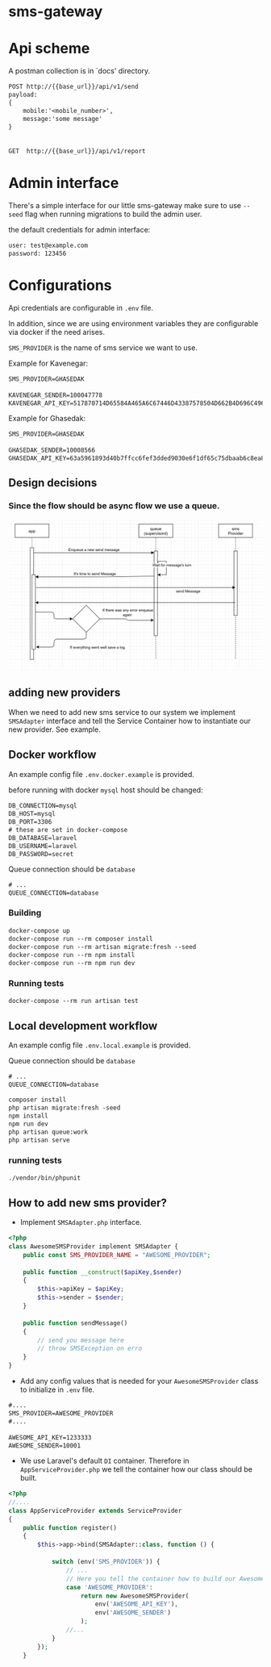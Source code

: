 # sms-gateway

# Api scheme

A postman collection is in `docs' directory.

```
POST http://{{base_url}}/api/v1/send
payload:
{
    mobile:'<mobile_number>',
    message:'some message'
}


GET  http://{{base_url}}/api/v1/report
```

# Admin interface

There's a simple interface for our little sms-gateway
make sure to use `--seed` flag when running migrations to
build the admin user.

the default credentials for admin interface:

```
user: test@example.com
password: 123456
```


# Configurations

Api credentials are configurable in `.env` file.

In addition, since we are using environment
variables  they are configurable via docker if the need arises.

`SMS_PROVIDER` is the name of sms service we want to use.

Example for Kavenegar:

```
SMS_PROVIDER=GHASEDAK

KAVENEGAR_SENDER=100047778
KAVENEGAR_API_KEY=517870714D65584A465A6C67446D43387578504D662B4D696C496631596E6D47565652626237384E6978773D
```

Example for Ghasedak:

```
SMS_PROVIDER=GHASEDAK

GHASEDAK_SENDER=10008566
GHASEDAK_API_KEY=63a5961893d40b7ffcc6fef3dded9030e6f1df65c75dbaab6c8ea89590bd72835
```

## Design decisions

### Since the flow should be async flow we use a queue.

[<img src="docs/design-diagram.png">]("https://github.com/beekalam/sms-gateway")

## adding new providers

When we need to add new sms service to our system we implement `SMSAdapter` interface and
tell the Service Container how to instantiate our new provider. See example.

## Docker workflow

An example config file `.env.docker.example` is provided.

before running with docker `mysql` host should be changed:

```
DB_CONNECTION=mysql
DB_HOST=mysql
DB_PORT=3306
# these are set in docker-compose
DB_DATABASE=laravel
DB_USERNAME=laravel
DB_PASSWORD=secret
```

Queue connection should be `database`
```
# ...
QUEUE_CONNECTION=database
```

### Building


```shell
docker-compose up
docker-compose run --rm composer install
docker-compose run --rm artisan migrate:fresh --seed
docker-compose run --rm npm install
docker-compose run --rm npm run dev
```

### Running tests

```
docker-compose --rm run artisan test
```

## Local development workflow

An example config file `.env.local.example` is provided.

Queue connection should be `database`

```
# ...
QUEUE_CONNECTION=database
```

```
composer install
php artisan migrate:fresh -seed
npm install
npm run dev
php artisan queue:work
php artisan serve
```

### running tests
```
./vendor/bin/phpunit
```

## How to add new sms provider?

- Implement `SMSAdapter.php` interface.

```php
<?php
class AwesomeSMSProvider implement SMSAdapter {
    public const SMS_PROVIDER_NAME = "AWESOME_PROVIDER";

    public function __construct($apiKey,$sender)
    {
        $this->apiKey = $apiKey;
        $this->sender = $sender;
    }

    public function sendMessage()
    {
        // send you message here
        // throw SMSException on erro
    }
}
```

- Add any config values that is needed for your `AwesomeSMSProvider` class to initialize in `.env` file.

```
#....
SMS_PROVIDER=AWESOME_PROVIDER
#....

AWESOME_API_KEY=1233333
AWESOME_SENDER=10001
```

- We use Laravel's default `DI` container. Therefore in `AppServiceProvider.php` we tell the container how our class should be built.

```php
<?php
//....
class AppServiceProvider extends ServiceProvider
{
    public function register()
    {
        $this->app->bind(SMSAdapter::class, function () {

            switch (env('SMS_PROVIDER')) {
                // ...
                // Here you tell the container how to build our AwesomeSMSProvider class
                case 'AWESOME_PROVIDER':
                    return new AwesomeSMSProvider(
                        env('AWESOME_API_KEY'),
                        env('AWESOME_SENDER')
                    );
                //...
            }
        });
    }
```
